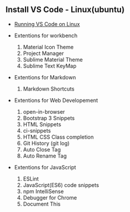 ## Install VS Code - Linux(ubuntu)
* [Running VS Code on Linux](https://code.visualstudio.com/docs/setup/linux) 

* Extentions for workbench
    1. Material Icon Theme
    2. Project Manager
    3. Sublime Material Theme
    4. Sublime Text KeyMap

* Extentions for Markdown
    1. Markdown Shortcuts

* Extentions for Web Developement
    1. open-in-browser
    2. Bootstrap 3 Snippets
    3. HTML Snippets
    4. ci-snippets
    5. HTML CSS Class completion
    6. Git History (git log)
    7. Auto Close Tag
    8. Auto Rename Tag

* Extentions for JavaScript
    1. ESLint
    2. JavaScript(ES6) code snippets
    3. npm IntelliSense
    4. Debugger for Chrome
    5. Document This